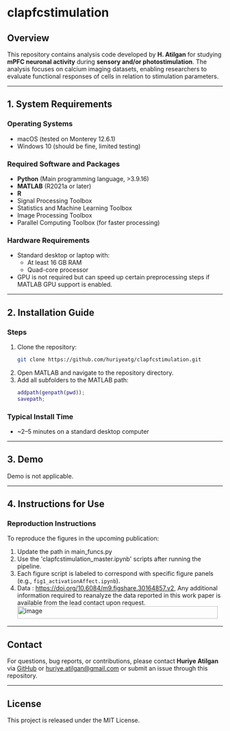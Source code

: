 
# clapfcstimulation

## Overview

This repository contains analysis code developed by **H. Atilgan** for studying **mPFC neuronal activity** during **sensory and/or photostimulation**. The analysis focuses on calcium imaging datasets, enabling researchers to evaluate functional responses of cells in relation to stimulation parameters.

---

## 1. System Requirements

### Operating Systems
- macOS (tested on Monterey 12.6.1)
- Windows 10 (should be fine, limited testing)

### Required Software and Packages
- **Python** (Main programming language, >3.9.16)
- **MATLAB** (R2021a or later)
- **R**
- Signal Processing Toolbox
- Statistics and Machine Learning Toolbox
- Image Processing Toolbox
- Parallel Computing Toolbox (for faster processing)

### Hardware Requirements
- Standard desktop or laptop with:
  - At least 16 GB RAM
  - Quad-core processor
- GPU is not required but can speed up certain preprocessing steps if MATLAB GPU support is enabled.

---

## 2. Installation Guide

### Steps
1. Clone the repository:
   ```bash
   git clone https://github.com/huriyeatg/clapfcstimulation.git
   ```
2. Open MATLAB and navigate to the repository directory.
3. Add all subfolders to the MATLAB path:
   ```matlab
   addpath(genpath(pwd));
   savepath;
   ```

### Typical Install Time
- ~2–5 minutes on a standard desktop computer

---

## 3. Demo

Demo is not applicable.

---

## 4. Instructions for Use

### Reproduction Instructions
To reproduce the figures in the upcoming publication:
1. Update the path in main_funcs.py
2. Use the 'clapfcstimulation_master.ipynb' scripts after running the pipeline.
3. Each figure script is labeled to correspond with specific figure panels (e.g., `fig1_activationAffect.ipynb`).
4. Data : https://doi.org/10.6084/m9.figshare.30164857.v2, Any additional information required to reanalyze the data reported in this work paper is available from the lead contact upon request.<img width="468" height="29" alt="image" src="https://github.com/user-attachments/assets/b5c74465-d70a-4dee-afc8-f2b11b82d5af" />

---

## Contact

For questions, bug reports, or contributions, please contact **Huriye Atilgan** via [GitHub](https://github.com/huriyeatg) or huriye.atilgan@gmail.com or submit an issue through this repository.

---

## License

This project is released under the MIT License.
